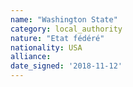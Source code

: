 ```yaml
---
name: "Washington State"
category: local_authority
nature: "Etat fédéré"
nationality: USA
alliance: 
date_signed: '2018-11-12'
---
```

    